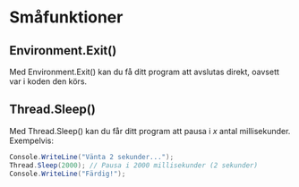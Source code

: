 # Småfunktioner

## Environment.Exit()
Med Environment.Exit() kan du få ditt program att avslutas direkt, oavsett var i koden den körs.

## Thread.Sleep()
Med Thread.Sleep() kan du får ditt program att pausa i *x* antal millisekunder. Exempelvis:
```csharp
Console.WriteLine("Vänta 2 sekunder...");
Thread.Sleep(2000); // Pausa i 2000 millisekunder (2 sekunder)
Console.WriteLine("Färdig!");
```

